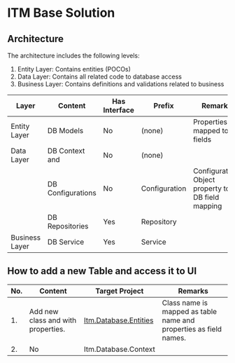 # ITM Base Solution

## Architecture
The architecture includes the following levels:
1. Entity Layer: Contains entities (POCOs)
2. Data Layer: Contains all related code to database access
3. Business Layer: Contains definitions and validations related to business

| Layer | Content | Has Interface | Prefix | Remarks |
 ----------- | ----------- | ----------- | ----------- | ----------- |
| Entity Layer | DB Models | No | (none) | Properties are mapped to DB fields |
| Data Layer | DB Context and | No | (none) |  |
|  |            DB Configurations | No | Configuration | Configuration: Object property to DB field mapping |
|  | DB Repositories | Yes | Repository |  |
| Business Layer | DB Service | Yes | Service |  |

## How to add a new Table and access it to UI
| No. | Content | Target Project | Remarks |
 ----------- | ----------- | ----------- | ----------- |
| 1. | Add new class and with properties. | [Itm.Database.Entities][1] | Class name is mapped as table name and properties as field names. |
| 2. | No | Itm.Database.Context |  |


[1]: Itm.Database.Entities/